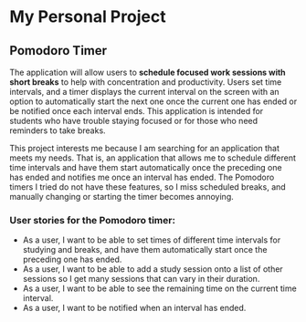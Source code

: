 # My Personal Project

## Pomodoro Timer

The application will allow users to **schedule focused work sessions with short breaks** to help with concentration and
productivity. Users set time intervals, and a timer displays the current interval on the screen with an option to
automatically start the next one once the current one has ended or be notified once each interval ends. This application
is intended for students who have trouble staying focused or for those who need reminders to take breaks.

This project interests me because I am searching for an application that meets my needs. That is, an application that
allows me to schedule different time intervals and have them start automatically once the preceding one has ended and
notifies me once an interval has ended. The Pomodoro timers I tried do not have these features, so I miss scheduled
breaks, and manually changing or starting the timer becomes annoying.


### User stories for the Pomodoro timer:

- As a user, I want to be able to set times of different time intervals for studying and breaks, and have them
automatically start once the preceding one has ended.
- As a user, I want to be able to add a study session onto a list of other sessions so I get many sessions that can vary
in their duration.
- As a user, I want to be able to see the remaining time on the current time interval.
- As a user, I want to be notified when an interval has ended.

